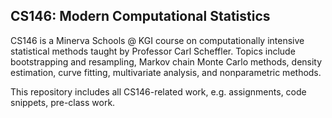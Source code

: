 ## CS146: Modern Computational Statistics

CS146 is a Minerva Schools @ KGI course on computationally intensive statistical methods taught by Professor Carl Scheffler. Topics include bootstrapping and resampling, Markov chain Monte Carlo methods, density estimation, curve fitting, multivariate analysis, and nonparametric methods.
<br/>

This repository includes all CS146-related work, e.g. assignments, code snippets, pre-class work.
